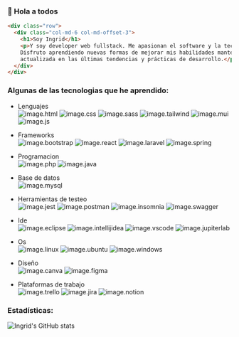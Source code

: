 ### 👋 Hola a todos
```html
<div class="row">
  <div class="col-md-6 col-md-offset-3">
    <h1>Soy Ingrid</h1>
    <p>Y soy developer web fullstack. Me apasionan el software y la tecnología.
    Disfruto aprendiendo nuevas formas de mejorar mis habilidades manteniéndome
    actualizada en las últimas tendencias y prácticas de desarrollo.</p>
  </div>
</div>
```
### Algunas de las tecnologias que he aprendido:
- Lenguajes  
![image.html](https://img.shields.io/badge/HTML5-E34F26?style=for-the-badge&logo=html5&logoColor=white)
![image.css](https://img.shields.io/badge/CSS3-1572B6?style=for-the-badge&logo=css3&logoColor=white)
![image.sass](https://img.shields.io/badge/Sass-CC6699?style=for-the-badge&logo=sass&logoColor=white)
![image.tailwind](https://img.shields.io/badge/Tailwind_CSS-38B2AC?style=for-the-badge&logo=tailwind-css&logoColor=white)
![image.mui](https://img.shields.io/badge/Material%20UI-007FFF?style=for-the-badge&logo=mui&logoColor=white)
![image.js](https://img.shields.io/badge/JavaScript-323330?style=for-the-badge&logo=javascript&logoColor=F7DF1E)  

- Frameworks  
![image.bootstrap](https://img.shields.io/badge/Bootstrap-563D7C?style=for-the-badge&logo=bootstrap&logoColor=white)
![image.react](https://img.shields.io/badge/React-20232A?style=for-the-badge&logo=react&logoColor=61DAFB)
![image.laravel](https://img.shields.io/badge/Laravel-FF2D20?style=for-the-badge&logo=laravel&logoColor=white)
![image.spring](https://img.shields.io/badge/Spring-6DB33F?style=for-the-badge&logo=spring&logoColor=white)  

- Programacion  
![image.php](https://img.shields.io/badge/PHP-777BB4?style=for-the-badge&logo=php&logoColor=white)
![image.java](https://img.shields.io/badge/Java-orange)  

- Base de datos  
![image.mysql](https://img.shields.io/badge/MySQL-005C84?style=for-the-badge&logo=mysql&logoColor=white)  

- Herramientas de testeo  
![image.jest](https://img.shields.io/badge/Jest-C21325?style=for-the-badge&logo=jest&logoColor=white)
![image.postman](https://img.shields.io/badge/Postman-FF6C37?style=for-the-badge&logo=Postman&logoColor=white)
![image.insomnia](https://img.shields.io/badge/Insomnia-5849be?style=for-the-badge&logo=Insomnia&logoColor=white)
![image.swagger](https://img.shields.io/badge/Swagger-85EA2D?style=for-the-badge&logo=Swagger&logoColor=white)  

- Ide  
![image.eclipse](https://img.shields.io/badge/Eclipse-2C2255?style=for-the-badge&logo=eclipse&logoColor=white)
![image.intellijidea](https://img.shields.io/badge/IntelliJ_IDEA-000000.svg?style=for-the-badge&logo=intellij-idea&logoColor=white)
![image.vscode](https://img.shields.io/badge/VSCode-0078D4?style=for-the-badge&logo=visual%20studio%20code&logoColor=white)
![image.jupiterlab](https://img.shields.io/badge/Jupyter-F37626.svg?&style=for-the-badge&logo=Jupyter&logoColor=white)  

- Os  
![image.linux](https://img.shields.io/badge/Linux-FCC624?style=for-the-badge&logo=linux&logoColor=black)
![image.ubuntu](https://img.shields.io/badge/Ubuntu-E95420?style=for-the-badge&logo=ubuntu&logoColor=white)
![image.windows](https://img.shields.io/badge/Windows_11-0078d4?style=for-the-badge&logo=windows-11&logoColor=white)  

- Diseño  
![image.canva](https://img.shields.io/badge/Canva-%2300C4CC.svg?&style=for-the-badge&logo=Canva&logoColor=white)
![image.figma](https://img.shields.io/badge/Figma-F24E1E?style=for-the-badge&logo=figma&logoColor=white)  

- Plataformas de trabajo  
![image.trello](https://img.shields.io/badge/Trello-0052CC?style=for-the-badge&logo=trello&logoColor=white)
![image.jira](https://img.shields.io/badge/Jira-0052CC?style=for-the-badge&logo=Jira&logoColor=white)
![image.notion](https://img.shields.io/badge/Notion-000000?style=for-the-badge&logo=notion&logoColor=white)  

### Estadísticas:

![Ingrid's GitHub stats](https://github-readme-stats.vercel.app/api?username=ingridbafk&show_icons=true&theme=radical)

<!--
**IngridBafk/IngridBafk** is a ✨ _special_ ✨ repository because its `README.md` (this file) appears on your GitHub profile.

Here are some ideas to get you started:

- 🔭 I’m currently working on ...
- 🌱 I’m currently learning ...
- 👯 I’m looking to collaborate on ...
- 🤔 I’m looking for help with ...
- 💬 Ask me about ...
- 📫 How to reach me: ...
- 😄 Pronouns: ...
- ⚡ Fun fact: ...
-->

